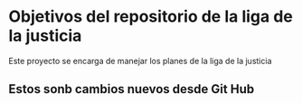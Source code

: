 # Objetivos del repositorio de la liga de la justicia

Este proyecto se encarga de manejar los planes de la liga de la justicia


## Estos sonb cambios nuevos desde Git Hub

